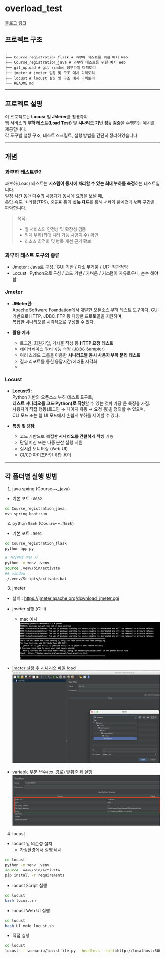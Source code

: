 # overload_test
<a href="[https://github.com/yewon4540/overload_test?tab=readme-ov-file#%EA%B0%9C%EB%85%90](https://yedong4540.tistory.com/10)" target="_blank">블로그 링크</a>

## 프로젝트 구조
```
.
├── Course_registration_flask # 과부하 테스트를 위한 예시 Web
├── Course_registration_java # 과부하 테스트를 위한 예시 Web
├── git_upload # git readme 첨부파일 디렉토리
├── jmeter # jmeter 설정 및 구조 예시 디렉토리
├── locust # locust 설정 및 구조 예시 디렉토리
└── README.md
```
---

## 프로젝트 설명 
이 프로젝트는 **Locust** 및 **JMeter**를 활용하여  
웹 서비스의 **부하 테스트(Load Test)** 및 **시나리오 기반 성능 검증**을 수행하는 예시를 제공합니다.  
각 도구별 설정 구조, 테스트 스크립트, 실행 방법을 간단히 정리하였습니다.

---
## 개념
### 과부하 테스트란?
과부하(Load) 테스트는 **시스템이 동시에 처리할 수 있는 최대 부하를 측정**하는 테스트입니다.  
일정 시간 동안 다수의 사용자가 동시에 요청을 보낼 때,  
응답 속도, 처리량(TPS), 오류율 등의 **성능 지표**를 통해 서버의 한계점과 병목 구간을 파악합니다.

> 목적:
> - 웹 서비스의 안정성 및 확장성 검증  
> - 임계 부하(최대 처리 가능 사용자 수) 확인  
> - 리소스 최적화 및 병목 개선 근거 확보

### 과부하 테스트 도구의 종류
- Jmeter : Java로 구성 / GUI 기반 / 다소 무거움 / UI가 직관적임
- Locust : Python으로 구성 / 코드 기반 / 가벼움 / 커스텀이 자유로우나, 손수 해야함

### Jmeter
- **JMeter란:**  
  Apache Software Foundation에서 개발한 오픈소스 부하 테스트 도구이다.
  GUI 기반으로 HTTP, JDBC, FTP 등 다양한 프로토콜을 지원하며,  
  복잡한 시나리오를 시각적으로 구성할 수 있다.

- **활용 예시:**  
  - 로그인, 회원가입, 게시물 작성 등 **HTTP 요청 테스트**  
  - 데이터베이스 쿼리 성능 측정 (JDBC Sampler)  
  - 여러 스레드 그룹을 이용한 **시나리오별 동시 사용자 부하 분리 테스트**  
  - 결과 리포트를 통한 응답시간/에러율 시각화  
  - 

### Locust
- **Locust란:**  
  Python 기반의 오픈소스 부하 테스트 도구로,  
  **테스트 시나리오를 코드(Python)로 작성**할 수 있는 것이 가장 큰 특징을 가짐.  
  사용자가 직접 행동(로그인 → 페이지 이동 → 요청 등)을 정의할 수 있으며,  
  CLI 모드 또는 웹 UI 모드에서 손쉽게 부하를 제어할 수 있다.

- **특징 및 장점:**  
  - 코드 기반으로 **복잡한 시나리오를 간결하게 작성** 가능  
  - 단일 머신 또는 다중 분산 실행 지원  
  - 실시간 모니터링 (Web UI)  
  - CI/CD 파이프라인 통합 용이  

--- 
## 각 폴더별 실행 방법

1. java spring (Course~~_java)
  - 기본 포트 : `8082`
```bash
cd Course_registration_java
mvn spring-boot:run
```

2. python flask (Course~~_flask)
  - 기본 포트 : `5001`
```bash
cd Course_registration_flask
python app.py
```

```bash
# 가상환경 이용 시 
python -m venv .venv
source .venv/bin/activate
## window
./.venv/Scripts/activate.bat
```

3. jmeter
  - 설치 : https://jmeter.apache.org/download_jmeter.cgi
    
  - jmeter 실행 (GUI)
    - mac 예시
        ![alt text](git_upload/md_1.png)
  - jmeter 실행 후 시나리오 파일 load
    ![alt text](git_upload/md_2.png)
  - variable 부분 변수(ex. 경로) 맞춰준 뒤 실행
    ![alt text](git_upload/md_3.png)

4. locust
  - locust 및 의존성 설치
    - 가상환경에서 실행 예시
```bash
cd locust
python -m venv .venv
source .venv/bin/activate
pip install -r requirements
```
  - locust Script 실행
```bash
cd locust
bash locust.sh
```
  - locust Web UI 실행
```bash
cd locust
bash UI_mode_locust.sh
```
  - 직접 실행
```bash
cd locust
locust -f scenario/locustfile.py --headless --host=http://localhost:5001 -u 5 -r 2 -t 10s --csv=result/test
```
